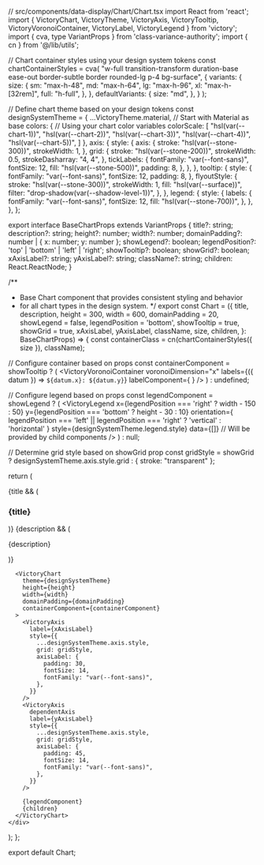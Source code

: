 // src/components/data-display/Chart/Chart.tsx
import React from 'react';
import {
VictoryChart,
VictoryTheme,
VictoryAxis,
VictoryTooltip,
VictoryVoronoiContainer,
VictoryLabel,
VictoryLegend
} from 'victory';
import { cva, type VariantProps } from 'class-variance-authority';
import { cn } from '@/lib/utils';

// Chart container styles using your design system tokens
const chartContainerStyles = cva(
"w-full transition-transform duration-base ease-out border-subtle border rounded-lg p-4 bg-surface",
{
variants: {
size: {
sm: "max-h-48",
md: "max-h-64",
lg: "max-h-96",
xl: "max-h-[32rem]",
full: "h-full",
},
},
defaultVariants: {
size: "md",
},
}
);

// Define chart theme based on your design tokens
const designSystemTheme = {
...VictoryTheme.material, // Start with Material as base
colors: {
// Using your chart color variables
colorScale: [
"hsl(var(--chart-1))",
"hsl(var(--chart-2))",
"hsl(var(--chart-3))",
"hsl(var(--chart-4))",
"hsl(var(--chart-5))",
]
},
axis: {
style: {
axis: {
stroke: "hsl(var(--stone-300))",
strokeWidth: 1,
},
grid: {
stroke: "hsl(var(--stone-200))",
strokeWidth: 0.5,
strokeDasharray: "4, 4",
},
tickLabels: {
fontFamily: "var(--font-sans)",
fontSize: 12,
fill: "hsl(var(--stone-500))",
padding: 8,
},
},
},
tooltip: {
style: {
fontFamily: "var(--font-sans)",
fontSize: 12,
padding: 8,
},
flyoutStyle: {
stroke: "hsl(var(--stone-300))",
strokeWidth: 1,
fill: "hsl(var(--surface))",
filter: "drop-shadow(var(--shadow-level-1))",
},
},
legend: {
style: {
labels: {
fontFamily: "var(--font-sans)",
fontSize: 12,
fill: "hsl(var(--stone-700))",
},
},
},
};

export interface BaseChartProps extends VariantProps<typeof chartContainerStyles> {
title?: string;
description?: string;
height?: number;
width?: number;
domainPadding?: number | { x: number; y: number };
showLegend?: boolean;
legendPosition?: 'top' | 'bottom' | 'left' | 'right';
showTooltip?: boolean;
showGrid?: boolean;
xAxisLabel?: string;
yAxisLabel?: string;
className?: string;
children: React.ReactNode;
}

/\*\*

- Base Chart component that provides consistent styling and behavior
- for all chart types in the design system.
  \*/
  export const Chart = ({
  title,
  description,
  height = 300,
  width = 600,
  domainPadding = 20,
  showLegend = false,
  legendPosition = 'bottom',
  showTooltip = true,
  showGrid = true,
  xAxisLabel,
  yAxisLabel,
  className,
  size,
  children,
  }: BaseChartProps) => {
  const containerClass = cn(chartContainerStyles({ size }), className);

// Configure container based on props
const containerComponent = showTooltip ? (
<VictoryVoronoiContainer
voronoiDimension="x"
labels={({ datum }) => `${datum.x}: ${datum.y}`}
labelComponent={
<VictoryTooltip
          cornerRadius={4}
          flyoutPadding={8}
          style={designSystemTheme.tooltip.style}
          flyoutStyle={designSystemTheme.tooltip.flyoutStyle}
        />
}
/>
) : undefined;

// Configure legend based on props
const legendComponent = showLegend ? (
<VictoryLegend
x={legendPosition === 'right' ? width - 150 : 50}
y={legendPosition === 'bottom' ? height - 30 : 10}
orientation={
legendPosition === 'left' || legendPosition === 'right'
? 'vertical'
: 'horizontal'
}
style={designSystemTheme.legend.style}
data={[]} // Will be provided by child components
/>
) : null;

// Determine grid style based on showGrid prop
const gridStyle = showGrid
? designSystemTheme.axis.style.grid
: { stroke: "transparent" };

return (

<div className={containerClass} aria-labelledby={title ? "chart-title" : undefined}>
{title && (
<h3 id="chart-title" className="text-lg font-serif font-semibold mb-2">
{title}
</h3>
)}
{description && (
<p className="text-sm text-stone-500 mb-4">{description}</p>
)}

      <VictoryChart
        theme={designSystemTheme}
        height={height}
        width={width}
        domainPadding={domainPadding}
        containerComponent={containerComponent}
      >
        <VictoryAxis
          label={xAxisLabel}
          style={{
            ...designSystemTheme.axis.style,
            grid: gridStyle,
            axisLabel: {
              padding: 30,
              fontSize: 14,
              fontFamily: "var(--font-sans)",
            },
          }}
        />
        <VictoryAxis
          dependentAxis
          label={yAxisLabel}
          style={{
            ...designSystemTheme.axis.style,
            grid: gridStyle,
            axisLabel: {
              padding: 45,
              fontSize: 14,
              fontFamily: "var(--font-sans)",
            },
          }}
        />

        {legendComponent}
        {children}
      </VictoryChart>
    </div>

);
};

export default Chart;
